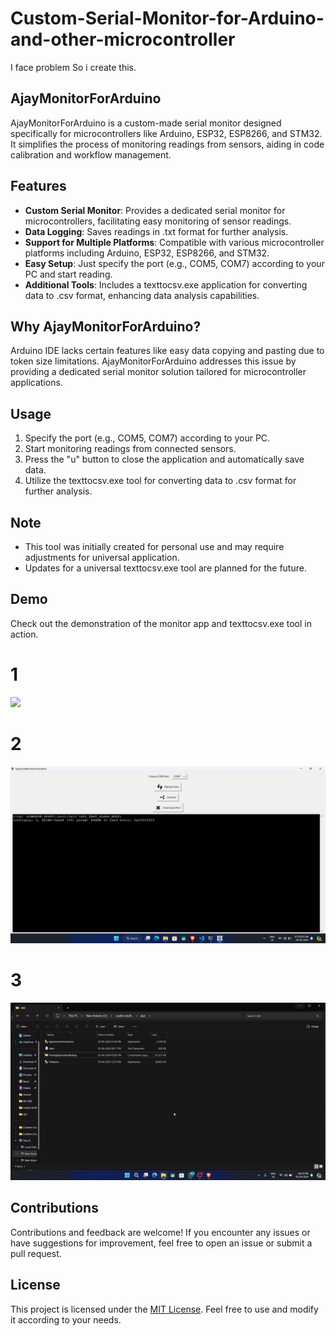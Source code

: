 # Custom-Serial-Monitor-for-Arduino-and-other-microcontroller
I face problem So i create this.
## AjayMonitorForArduino

AjayMonitorForArduino is a custom-made serial monitor designed specifically for microcontrollers like Arduino, ESP32, ESP8266, and STM32. It simplifies the process of monitoring readings from sensors, aiding in code calibration and workflow management. 

## Features

- **Custom Serial Monitor**: Provides a dedicated serial monitor for microcontrollers, facilitating easy monitoring of sensor readings.
- **Data Logging**: Saves readings in .txt format for further analysis.
- **Support for Multiple Platforms**: Compatible with various microcontroller platforms including Arduino, ESP32, ESP8266, and STM32.
- **Easy Setup**: Just specify the port (e.g., COM5, COM7) according to your PC and start reading.
- **Additional Tools**: Includes a texttocsv.exe application for converting data to .csv format, enhancing data analysis capabilities.

## Why AjayMonitorForArduino?

Arduino IDE lacks certain features like easy data copying and pasting due to token size limitations. AjayMonitorForArduino addresses this issue by providing a dedicated serial monitor solution tailored for microcontroller applications.

## Usage

1. Specify the port (e.g., COM5, COM7) according to your PC.
2. Start monitoring readings from connected sensors.
3. Press the "u" button to close the application and automatically save data.
4. Utilize the texttocsv.exe tool for converting data to .csv format for further analysis.

## Note

- This tool was initially created for personal use and may require adjustments for universal application.
- Updates for a universal texttocsv.exe tool are planned for the future.

## Demo

Check out the demonstration of the monitor app and texttocsv.exe tool in action.


# 1

<img src ="https://github.com/AjayGautam1199/Custom-Serial-Monitor-for-Arduino-and-other-microcontroller/blob/main/testingwithcustommadeapp-ezgif.com-video-to-gif.gif">

# 2

<img src="https://github.com/AjayGautam1199/Custom-Serial-Monitor-for-Arduino-and-other-microcontroller/blob/main/Screenshot%20(336).png">

# 3

<img src ="https://github.com/AjayGautam1199/Custom-Serial-Monitor-for-Arduino-and-other-microcontroller/blob/main/mycreatedtools-ezgif.com-video-to-gif.gif">


## Contributions

Contributions and feedback are welcome! If you encounter any issues or have suggestions for improvement, feel free to open an issue or submit a pull request.

## License

This project is licensed under the [MIT License](LICENSE). Feel free to use and modify it according to your needs.
